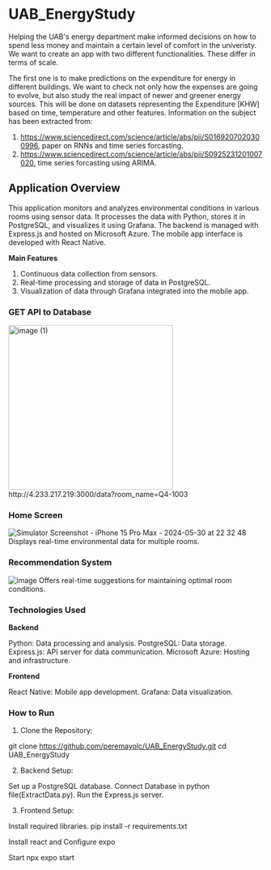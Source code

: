 # UAB_EnergyStudy

Helping the UAB's energy department make informed decisions on how to spend less money and maintain a certain level of comfort in the univeristy. We want to create an app with two different functionalities. These differ in terms of scale.

The first one is to make predictions on the expenditure for energy in different buildings. We want to check not only how the expenses are going to evolve, but also study the real impact of newer and greener energy sources. This will be done on datasets representing the Expenditure [KHW] based on time, temperature and other features. Information on the subject has been extracted from:
  1. https://www.sciencedirect.com/science/article/abs/pii/S0169207020300996, paper on RNNs and time series forcasting.
  2. https://www.sciencedirect.com/science/article/abs/pii/S0925231201007020, time series forcasting using ARIMA.





## Application Overview
This application monitors and analyzes environmental conditions in various rooms using sensor data. It processes the data with Python, stores it in PostgreSQL, and visualizes it using Grafana. The backend is managed with Express.js and hosted on Microsoft Azure. The mobile app interface is developed with React Native.

<b>Main Features</b>
1. Continuous data collection from sensors.
2. Real-time processing and storage of data in PostgreSQL.
3. Visualization of data through Grafana integrated into the mobile app.

### GET API to Database
<img width="325" alt="image (1)" src="https://github.com/peremayolc/UAB_EnergyStudy/assets/80913049/ed52f0c6-2b85-44ed-a0bc-5b7034f0ebaf">
http://4.233.217.219:3000/data?room_name=Q4-1003

### Home Screen
![Simulator Screenshot - iPhone 15 Pro Max - 2024-05-30 at 22 32 48](https://github.com/peremayolc/UAB_EnergyStudy/assets/80913049/4656951b-2f33-49bc-970c-aef64eb1c152)
Displays real-time environmental data for multiple rooms.


### Recommendation System
![image](https://github.com/peremayolc/UAB_EnergyStudy/assets/80913049/068744ce-c13f-4f28-b314-0afe1b8b7199)
Offers real-time suggestions for maintaining optimal room conditions.


### Technologies Used
<b>Backend</b>

Python: Data processing and analysis.
PostgreSQL: Data storage.
Express.js: API server for data communication.
Microsoft Azure: Hosting and infrastructure.

<b>Frontend</b>

React Native: Mobile app development.
Grafana: Data visualization.


### How to Run
1. Clone the Repository:

git clone https://github.com/peremayolc/UAB_EnergyStudy.git
cd UAB_EnergyStudy

2. Backend Setup:

Set up a PostgreSQL database.
Connect Database in python file(ExtractData.py).
Run the Express.js server.

3. Frontend Setup:

Install required libraries.
pip install -r requirements.txt

Install react and Configure expo

Start
npx expo start